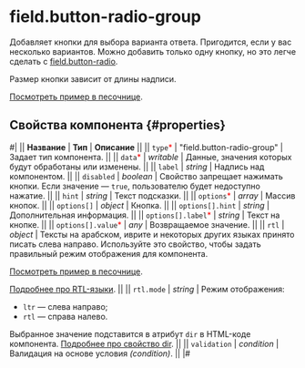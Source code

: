 # field.button-radio-group

Добавляет кнопки для выбора варианта ответа. Пригодится, если у вас несколько вариантов. Можно добавить только одну кнопку, но это легче сделать с [field.button-radio](field.button-radio.md).

Размер кнопки зависит от длины надписи.

[Посмотреть пример в песочнице](https://clck.ru/T6Ugh).

## Свойства компонента {#properties}

#|
|| **Название** | **Тип** | **Описание** ||
|| `type`<span style="color: red">\*</span> | "field.button-radio-group" | Задает тип компонента. ||
|| `data`<span style="color: red">\*</span> | _writable_ | Данные, значения которых будут обработаны или изменены. ||
|| `label` | _string_ | Надпись над компонентом. ||
|| `disabled` | _boolean_ | Свойство запрещает нажимать кнопки. Если значение — `true`, пользователю будет недоступно нажатие. ||
|| `hint` | _string_ | Текст подсказки. ||
|| `options`<span style="color: red">\*</span> | _array_ | Массив кнопок. ||
|| `options[]` | _object_ | Кнопка. ||
|| `options[].hint` | _string_ | Дополнительная информация. ||
|| `options[].label`<span style="color: red">\*</span> | _string_ | Текст на кнопке. ||
|| `options[].value`<span style="color: red">\*</span> | _any_ | Возвращаемое значение. ||
|| `rtl` | _object_ | Тексты на арабском, иврите и некоторых других языках принято писать слева направо. Используйте это свойство, чтобы задать правильный режим отображения для компонента.

[Посмотреть пример в песочнице](https://clck.ru/amHBJ).

[Подробнее про RTL-языки](https://www.w3.org/International/questions/qa-scripts).
||
|| `rtl.mode` | _string_ | Режим отображения:

- `ltr` — слева направо;
- `rtl` — справа налево.

Выбранное значение подставится в атрибут `dir` в HTML-коде компонента. [Подробнее про свойство dir](https://www.w3.org/International/questions/qa-html-dir). ||
|| `validation` | _condition_ | Валидация на основе условия _(condition)_. ||
|#
